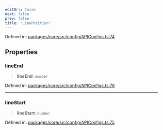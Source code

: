 ```yaml
---
editUrl: false
next: false
prev: false
title: "LinePosition"
---
```


Defined in: [packages/core/src/config/APIConfigs.ts:74](https://github.com/mProjectsCode/obsidian-meta-bind-plugin/blob/164b4e159d0a9103f56c4079fbd94da824499fe4/packages/core/src/config/APIConfigs.ts#L74)

## Properties

### lineEnd

> **lineEnd**: `number`

Defined in: [packages/core/src/config/APIConfigs.ts:76](https://github.com/mProjectsCode/obsidian-meta-bind-plugin/blob/164b4e159d0a9103f56c4079fbd94da824499fe4/packages/core/src/config/APIConfigs.ts#L76)

***

### lineStart

> **lineStart**: `number`

Defined in: [packages/core/src/config/APIConfigs.ts:75](https://github.com/mProjectsCode/obsidian-meta-bind-plugin/blob/164b4e159d0a9103f56c4079fbd94da824499fe4/packages/core/src/config/APIConfigs.ts#L75)
